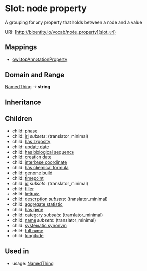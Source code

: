 # Slot: node property


A grouping for any property that holds between a node and a value

URI: [http://bioentity.io/vocab/node_property](slot_uri)
## Mappings

 * [owl:topAnnotationProperty](http://purl.obolibrary.org/obo/owl_topAnnotationProperty)
## Domain and Range

[NamedThing](NamedThing.md) -> **string**
## Inheritance

## Children

 *  child: [phase](phase.md)
 *  child: [iri](iri.md) *subsets*: (translator_minimal)
 *  child: [has zygosity](has_zygosity.md)
 *  child: [update date](update_date.md)
 *  child: [has biological sequence](has_biological_sequence.md)
 *  child: [creation date](creation_date.md)
 *  child: [interbase coordinate](interbase_coordinate.md)
 *  child: [has chemical formula](has_chemical_formula.md)
 *  child: [genome build](genome_build.md)
 *  child: [timepoint](timepoint.md)
 *  child: [id](id.md) *subsets*: (translator_minimal)
 *  child: [filler](filler.md)
 *  child: [latitude](latitude.md)
 *  child: [description](description.md) *subsets*: (translator_minimal)
 *  child: [aggregate statistic](aggregate_statistic.md)
 *  child: [has gene](has_gene.md)
 *  child: [category](category.md) *subsets*: (translator_minimal)
 *  child: [name](name.md) *subsets*: (translator_minimal)
 *  child: [systematic synonym](systematic_synonym.md)
 *  child: [full name](full_name.md)
 *  child: [longitude](longitude.md)
## Used in

 *  usage: [NamedThing](NamedThing.md)
